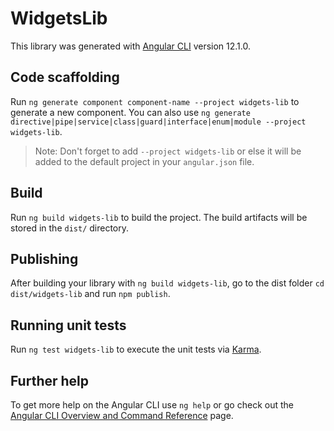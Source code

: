 # WidgetsLib

This library was generated with [Angular CLI](https://github.com/angular/angular-cli) version 12.1.0.

## Code scaffolding

Run `ng generate component component-name --project widgets-lib` to generate a new component. You can also use `ng generate directive|pipe|service|class|guard|interface|enum|module --project widgets-lib`.
> Note: Don't forget to add `--project widgets-lib` or else it will be added to the default project in your `angular.json` file. 

## Build

Run `ng build widgets-lib` to build the project. The build artifacts will be stored in the `dist/` directory.

## Publishing

After building your library with `ng build widgets-lib`, go to the dist folder `cd dist/widgets-lib` and run `npm publish`.

## Running unit tests

Run `ng test widgets-lib` to execute the unit tests via [Karma](https://karma-runner.github.io).

## Further help

To get more help on the Angular CLI use `ng help` or go check out the [Angular CLI Overview and Command Reference](https://angular.io/cli) page.
